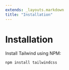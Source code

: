 ```yaml
---
extends: _layouts.markdown
title: "Installation"
---
```


# Installation

Install Tailwind using NPM:

```bash
npm install tailwindcss
```
